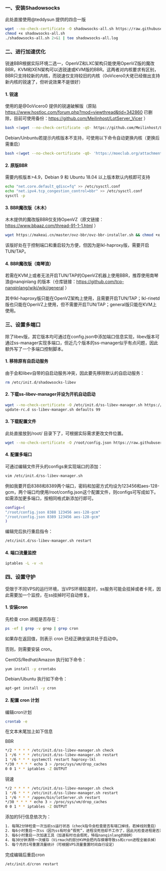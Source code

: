 ### 一、安装Shadowsocks

此处直接使用@teddysun 提供的四合一版
``` bash
wget --no-check-certificate -O shadowsocks-all.sh https://raw.githubusercontent.com/teddysun/shadowsocks_install/master/shadowsocks-all.sh
chmod +x shadowsocks-all.sh
./shadowsocks-all.sh 2>&1 | tee shadowsocks-all.log
```

### 二、进行加速优化

锐速BBR根据实际环境二选一，OpenVZ和LXC架构只能使用OpenVZ版的魔改BBR，KVM和XEN架构可以选锐速或KVM版的BBR。这两者对内核要求有区别，BBR只支持较新的内核，而锐速仅支持较旧的内核（0oVicero0大佬已经做出支持新内核的锐速了，但听说效果不是很好）

#### 1. 锐速

使用的是@0oVicero0 提供的锐速破解版（原贴 https://www.hostloc.com/forum.php?mod=viewthread&tid=342860 已删除，目前可使用备份：https://github.com/Meilinhost/LotServer_Vicer ）
``` bash
bash <(wget --no-check-certificate -qO- https://github.com/Meilinhost/LotServer_Vicer/raw/master/Install.sh) install
```
Debian/Unbuntu若提示内核版本不支持，可使用以下命令自动更换内核（更换后需重启）
``` bash
bash <(wget --no-check-certificate -qO- 'https://moeclub.org/attachment/LinuxShell/Debian_Kernel.sh')
```

#### 2. 原版BBR
需要内核版本>4.9，Debian 9 和 Ubuntu 18.04 以上版本默认内核即可支持
``` bash
echo "net.core.default_qdisc=fq" >> /etc/sysctl.conf
echo "net.ipv4.tcp_congestion_control=bbr" >> /etc/sysctl.conf
sysctl -p
```

#### 3. BBR魔改版（木木）

木木提供的魔改版BBR仅支持OpenVZ（原文链接：https://www.bbaaz.com/thread-91-1-1.html ）
``` bash
wget https://makeai.cn/master/ovz-bbr/ovz-bbr-installer.sh && chmod +x ovz-bbr-installer.sh && ./ovz-bbr-installer.sh
```
该版好处在于控制端口和重启较为方便，但因为是lkl-haproxy版，需要开启TUN/TAP。


#### 4. BBR魔改版（南琴浪）

若需在KVM上或者无法开启TUN/TAP的OpenVZ机器上使用BBR，推荐使用南琴浪@nanqinlang 的版本（仓库链接：https://github.com/tcp-nanqinlang/wiki/wiki/general ）

其中lkl-haproxy版只能在OpenVZ架构上使用，且需要开启TUN/TAP；lkl-rinetd版也只能在OpenVZ上使用，但不需要开启TUN/TAP；general版只能在KVM上使用。


### 三、设置多端口

除了libev版，其它版本均可通过在config.json中添加端口信息实现，libev版本可通过ss-manager实现多端口，但近几个版本的ss-manager似乎有点问题，因此额外写了一个多端口控制脚本。

#### 1. 移除原有自启动服务

由于会和libev自带的自启动服务冲突，因此要先移除默认的自启动服务：
``` bash
rm /etc/init.d/shadowsocks-libev
```

#### 2. 下载ss-libev-manager并设为开机自动启动

``` bash
wget --no-check-certificate -O /etc/init.d/ss-libev-manager.sh https://raw.githubusercontent.com/imfy/shadowsocks-script/master/ss-libev-manager.sh && chmod 755 /etc/init.d/ss-libev-manager.sh
update-rc.d ss-libev-manager.sh defaults 99
```

#### 3. 下载配置文件
此处直接放到/root/ 目录下了，可根据实际需求更改文件位置。
``` bash
wget --no-check-certificate -O /root/config.json https://raw.githubusercontent.com/imfy/shadowsocks-script/master/config.json
```

#### 4. 配置多端口

可通过编辑文件开头的configs来实现端口的添加：
``` bash
vim /etc/init.d/ss-libev-manager.sh
```
例如我要开启8388和8389两个端口，密码和加密方式均设为123456和aes-128-gcm，两个端口均使用/root/config.json这个配置文件，则configs可写成如下。如需添加更多端口，按相同格式新添加行即可。
``` bash
configs=(
"/root/config.json 8388 123456 aes-128-gcm"
"/root/config.json 8389 123456 aes-128-gcm"
)
```
编辑完后执行重启指令：
``` bash
/etc/init.d/ss-libev-manager.sh restart
```

#### 4. 端口流量监控

``` bash
iptables -L -v -n
```

### 四、设置守护

受限于不同VPS的运行环境，当VPS环境较差时，ss服务可能会挂掉或者卡死，因此需要加一个监控，在ss挂掉时可自动修复。

#### 1. 安装cron

先检查 cron 进程是否存在：
``` bash
ps -ef | grep -v grep | grep cron
```
如果存在返回值，则表示 cron 已经正确安装并处于启动中。

否则，则需要安装 cron。

CentOS/Redhat/Amazon 执行如下命令：
``` bash
yum install -y crontabs
```
Debian/Ubuntu 执行如下命令：
``` bash
apt-get install -y cron
```

#### 2. 配置 cron 计划

编辑cron计划
``` bash
crontab -e
```
在文本末尾加上如下信息

BBR
``` bash
*/2 * * * * /etc/init.d/ss-libev-manager.sh check
1 */6 * * * /etc/init.d/ss-libev-manager.sh restart
1 */6 * * * systemctl restart haproxy-lkl
*/30 * * * * echo 3 > /proc/sys/vm/drop_caches
0 0 1 * * iptables -Z OUTPUT
```
锐速
``` bash
*/2 * * * * /etc/init.d/ss-libev-manager.sh check
1 */6 * * * /etc/init.d/ss-libev-manager.sh restart
1 */6 * * * /appex/bin/lotServer.sh restart
*/30 * * * * echo 3 > /proc/sys/vm/drop_caches
0 0 1 * * iptables -Z OUTPUT
```
添加的5行信息依次为：
``` bash
1. 每隔2分钟检查一次当前ss运行状态（check指令会检查是否有端口掉线，若掉线则重启）
2. 每6小时重启一次ss（因为ss有时会“假死”，进程没死但却不工作了，因此光检查进程是否活着还不够，还需要设置一个定时重启。设置成每隔6小时的01分重启是为了避免与第一条指令同时执行导致出错）
3. 每6小时重启一次加速工具（加速有时也会假死，特指nanqinlang的BBR）
4. 每30分钟清除一次缓存（Virmach的部分KVM会把内存撑爆导致ss和cron进程全被杀掉）
5. 每个月的1号重置流量统计（可根据VPS流量重置时间自行设定）
```
完成编辑后重启cron
``` bash
/etc/init.d/cron restart
```
